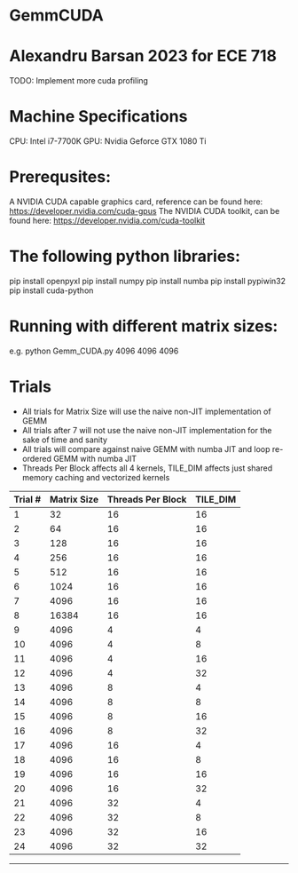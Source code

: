 # GemmCUDA
# Alexandru Barsan 2023 for ECE 718
TODO: Implement more cuda profiling

# Machine Specifications
CPU: Intel i7-7700K 
GPU: Nvidia Geforce GTX 1080 Ti

# Prerequsites:
A NVIDIA CUDA capable graphics card, reference can be found here: https://developer.nvidia.com/cuda-gpus
The NVIDIA CUDA toolkit, can be found here: https://developer.nvidia.com/cuda-toolkit

# The following python libraries:
pip install openpyxl
pip install numpy
pip install numba
pip install pypiwin32
pip install cuda-python

# Running with different matrix sizes:
e.g. python Gemm_CUDA.py 4096 4096 4096

# Trials
- All trials for Matrix Size will use the naive non-JIT implementation of GEMM
- All trials after 7 will not use the naive non-JIT implementation for the sake of time and sanity
- All trials will compare against naive GEMM with numba JIT and loop re-ordered GEMM with numba JIT
- Threads Per Block affects all 4 kernels, TILE_DIM affects just shared memory caching and vectorized kernels

|Trial #	| Matrix Size | Threads Per Block | TILE_DIM |
|-----------|-------------|-------------------|----------|
|1			|	32		  |			16		  |		16	 |-
|2			|	64		  |			16		  |		16	 |-
|3			|	128		  |			16		  |		16	 |-
|4			|	256		  |			16		  |		16	 |-
|5			|	512		  |			16		  |		16	 |-
|6			|	1024	  |			16		  |		16	 |-
|7			|	4096	  |			16		  |		16	 |- So far this has taken 18 hours for naive python GEMM (~2 AM to 8 PM)
|8			|	16384	  |			16		  |		16	 |
|9			|	4096	  |			4		  |		4	 |
|10			|	4096	  |			4		  |		8	 |
|11			|	4096	  |			4		  |		16	 |
|12			|	4096	  |			4		  |		32	 |
|13			|	4096	  |			8		  |		4	 |
|14			|	4096	  |			8		  |		8	 |
|15			|	4096	  |			8		  |		16	 |
|16			|	4096	  |			8		  |		32	 |
|17			|	4096	  |			16		  |		4	 |
|18			|	4096	  |			16		  |		8	 |
|19			|	4096	  |			16		  |		16	 |
|20			|	4096	  |			16		  |		32	 |
|21			|	4096	  |			32		  |		4	 |
|22			|	4096	  |			32		  |		8	 |
|23			|	4096	  |			32		  |		16	 |
|24			|	4096	  |			32		  |		32	 |
----------------------------------------------------------
